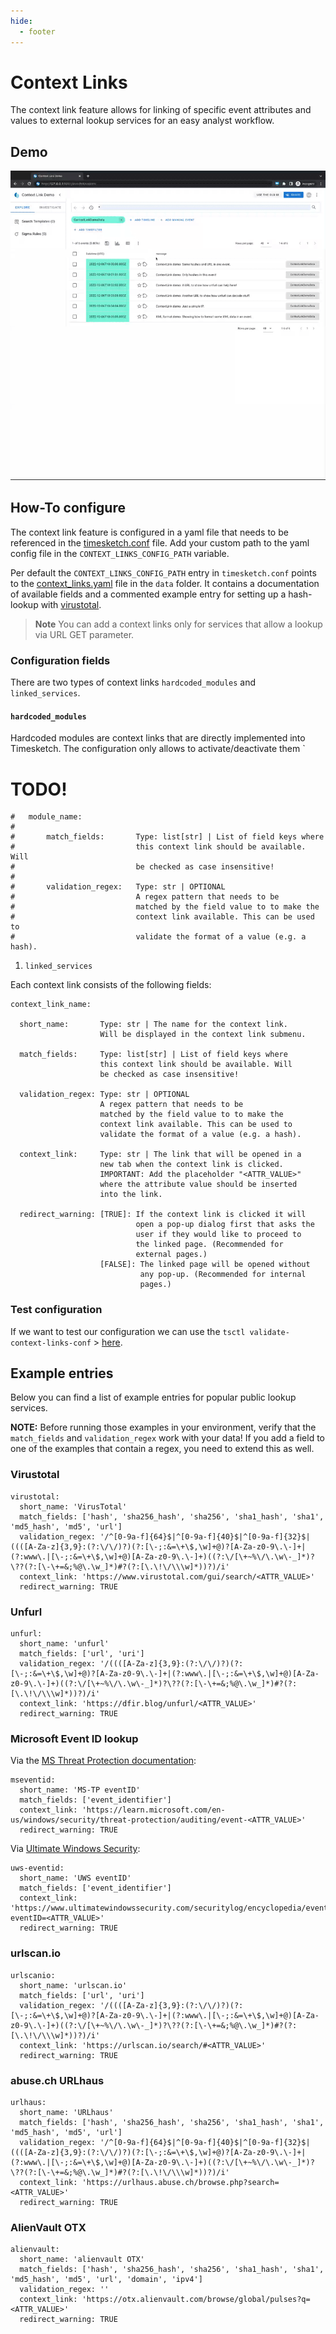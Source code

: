 ```yaml
---
hide:
  - footer
---
```

# Context Links

The context link feature allows for linking of specific event attributes and
values to external lookup services for an easy analyst workflow.

## Demo

![TS_ContextLinks_RedirectWarn](../../assets/images/TS_ContextLinks_RedirectWarn.gif)

## How-To configure

The context link feature is configured in a yaml file that needs to be referenced
in the [timesketch.conf](https://github.com/google/timesketch/blob/master/data/timesketch.conf#L343) file. Add your custom path to the yaml config file in the
`CONTEXT_LINKS_CONFIG_PATH` variable.

Per default the `CONTEXT_LINKS_CONFIG_PATH` entry in `timesketch.conf` points to
the [context_links.yaml](https://github.com/google/timesketch/blob/master/data/context_links.yaml)
file in the `data` folder. It contains a documentation of available fields and a
commented example entry for setting up a hash-lookup with [virustotal](https://www.virustotal.com/).

> **Note**
You can add a context links only for services that allow a lookup via URL GET
parameter.

### Configuration fields

There are two types of context links `hardcoded_modules` and `linked_services`.

#### `hardcoded_modules`

Hardcoded modules are context links that are directly implemented into Timesketch.
The configuration only allows to activate/deactivate them `

# TODO!

```
#   module_name:
#
#       match_fields:       Type: list[str] | List of field keys where
#                           this context link should be available. Will
#                           be checked as case insensitive!
#
#       validation_regex:   Type: str | OPTIONAL
#                           A regex pattern that needs to be
#                           matched by the field value to to make the
#                           context link available. This can be used to
#                           validate the format of a value (e.g. a hash).
```


1. `linked_services`

Each context link consists of the following fields:

```
context_link_name:

  short_name:       Type: str | The name for the context link.
                    Will be displayed in the context link submenu.

  match_fields:     Type: list[str] | List of field keys where
                    this context link should be available. Will
                    be checked as case insensitive!

  validation_regex: Type: str | OPTIONAL
                    A regex pattern that needs to be
                    matched by the field value to to make the
                    context link available. This can be used to
                    validate the format of a value (e.g. a hash).

  context_link:     Type: str | The link that will be opened in a
                    new tab when the context link is clicked.
                    IMPORTANT: Add the placeholder "<ATTR_VALUE>"
                    where the attribute value should be inserted
                    into the link.

  redirect_warning: [TRUE]: If the context link is clicked it will
                            open a pop-up dialog first that asks the
                            user if they would like to proceed to
                            the linked page. (Recommended for
                            external pages.)
                    [FALSE]: The linked page will be opened without
                             any pop-up. (Recommended for internal
                             pages.)
```

### Test configuration

If we want to test our configuration we can use the
`tsctl validate-context-links-conf` > [here](https://timesketch.org/guides/admin/admin-cli/#context-links).

## Example entries

Below you can find a list of example entries for popular public lookup services.

**NOTE:** Before running those examples in your environment, verify that the `match_fields` and `validation_regex` work with your data! If you add a field to one of the examples that contain a regex, you need to extend this as well.

### Virustotal

```
virustotal:
  short_name: 'VirusTotal'
  match_fields: ['hash', 'sha256_hash', 'sha256', 'sha1_hash', 'sha1', 'md5_hash', 'md5', 'url']
  validation_regex: '/^[0-9a-f]{64}$|^[0-9a-f]{40}$|^[0-9a-f]{32}$|((([A-Za-z]{3,9}:(?:\/\/)?)(?:[\-;:&=\+\$,\w]+@)?[A-Za-z0-9\.\-]+|(?:www\.|[\-;:&=\+\$,\w]+@)[A-Za-z0-9\.\-]+)((?:\/[\+~%\/\.\w\-_]*)?\??(?:[\-\+=&;%@\.\w_]*)#?(?:[\.\!\/\\\w]*))?)/i'
  context_link: 'https://www.virustotal.com/gui/search/<ATTR_VALUE>'
  redirect_warning: TRUE
```

### Unfurl

```
unfurl:
  short_name: 'unfurl'
  match_fields: ['url', 'uri']
  validation_regex: '/((([A-Za-z]{3,9}:(?:\/\/)?)(?:[\-;:&=\+\$,\w]+@)?[A-Za-z0-9\.\-]+|(?:www\.|[\-;:&=\+\$,\w]+@)[A-Za-z0-9\.\-]+)((?:\/[\+~%\/\.\w\-_]*)?\??(?:[\-\+=&;%@\.\w_]*)#?(?:[\.\!\/\\\w]*))?)/i'
  context_link: 'https://dfir.blog/unfurl/<ATTR_VALUE>'
  redirect_warning: TRUE
```

### Microsoft Event ID lookup

Via the [MS Threat Protection documentation](https://learn.microsoft.com/en-us/windows/security/threat-protection/):

```
mseventid:
  short_name: 'MS-TP eventID'
  match_fields: ['event_identifier']
  context_link: 'https://learn.microsoft.com/en-us/windows/security/threat-protection/auditing/event-<ATTR_VALUE>'
  redirect_warning: TRUE
```

Via [Ultimate Windows Security](https://www.ultimatewindowssecurity.com/securitylog/):

```
uws-eventid:
  short_name: 'UWS eventID'
  match_fields: ['event_identifier']
  context_link: 'https://www.ultimatewindowssecurity.com/securitylog/encyclopedia/event.aspx?eventID=<ATTR_VALUE>'
  redirect_warning: TRUE
```

### urlscan.io

```
urlscanio:
  short_name: 'urlscan.io'
  match_fields: ['url', 'uri']
  validation_regex: '/((([A-Za-z]{3,9}:(?:\/\/)?)(?:[\-;:&=\+\$,\w]+@)?[A-Za-z0-9\.\-]+|(?:www\.|[\-;:&=\+\$,\w]+@)[A-Za-z0-9\.\-]+)((?:\/[\+~%\/\.\w\-_]*)?\??(?:[\-\+=&;%@\.\w_]*)#?(?:[\.\!\/\\\w]*))?)/i'
  context_link: 'https://urlscan.io/search/#<ATTR_VALUE>'
  redirect_warning: TRUE
```

### abuse.ch URLhaus

```
urlhaus:
  short_name: 'URLhaus'
  match_fields: ['hash', 'sha256_hash', 'sha256', 'sha1_hash', 'sha1', 'md5_hash', 'md5', 'url']
  validation_regex: '/^[0-9a-f]{64}$|^[0-9a-f]{40}$|^[0-9a-f]{32}$|((([A-Za-z]{3,9}:(?:\/\/)?)(?:[\-;:&=\+\$,\w]+@)?[A-Za-z0-9\.\-]+|(?:www\.|[\-;:&=\+\$,\w]+@)[A-Za-z0-9\.\-]+)((?:\/[\+~%\/\.\w\-_]*)?\??(?:[\-\+=&;%@\.\w_]*)#?(?:[\.\!\/\\\w]*))?)/i'
  context_link: 'https://urlhaus.abuse.ch/browse.php?search=<ATTR_VALUE>'
  redirect_warning: TRUE
```

### AlienVault OTX

```
alienvault:
  short_name: 'alienvault OTX'
  match_fields: ['hash', 'sha256_hash', 'sha256', 'sha1_hash', 'sha1', 'md5_hash', 'md5', 'url', 'domain', 'ipv4']
  validation_regex: ''
  context_link: 'https://otx.alienvault.com/browse/global/pulses?q=<ATTR_VALUE>'
  redirect_warning: TRUE
```
